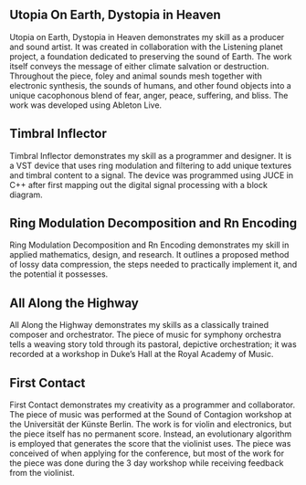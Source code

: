 ## Utopia On Earth, Dystopia in Heaven
Utopia on Earth, Dystopia in Heaven demonstrates my skill as a producer and sound artist. It was created in collaboration with the Listening planet project, a foundation dedicated to preserving the sound of Earth. The work itself conveys the message of either climate salvation or destruction. Throughout the piece, foley and animal sounds mesh together with electronic synthesis, the sounds of humans, and other found objects into a unique cacophonous blend of fear, anger, peace, suffering, and bliss. The work was developed using Ableton Live. 

## Timbral Inflector
Timbral Inflector demonstrates my skill as a programmer and designer. It is a VST device that uses ring modulation and filtering to add unique textures and timbral content to a signal. The device was programmed using JUCE in C++ after first mapping out the digital signal processing with a block diagram.

## Ring Modulation Decomposition and Rn Encoding
Ring Modulation Decomposition and Rn Encoding demonstrates my skill in applied mathematics, design, and research. It outlines a proposed method of lossy data compression, the steps needed to practically implement it, and the potential it possesses. 

## All Along the Highway
All Along the Highway demonstrates my skills as a classically trained composer and orchestrator. The piece of music for symphony orchestra tells a weaving story told through its pastoral, depictive orchestration; it was recorded at a workshop in Duke’s Hall at the Royal Academy of Music. 

## First Contact
First Contact demonstrates my creativity as a programmer and collaborator. The piece of music was performed at the Sound of Contagion workshop at the Universität der Künste Berlin. The work is for violin and electronics, but the piece itself has no permanent score. Instead, an evolutionary algorithm is employed that generates the score that the violinist uses. The piece was conceived of when applying for the conference, but most of the work for the piece was done during the 3 day workshop while receiving feedback from the violinist. 
